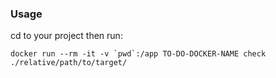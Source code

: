 ### Usage

cd to your project then run:

```
docker run --rm -it -v `pwd`:/app TO-DO-DOCKER-NAME check ./relative/path/to/target/
```

